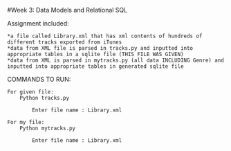 #Week 3: Data Models and Relational SQL

Assignment included:

	*a file called Library.xml that has xml contents of hundreds of different tracks exported from iTunes
	*data from XML file is parsed in tracks.py and inputted into appropriate tables in a sqlite file (THIS FILE WAS GIVEN)
	*data from XML is parsed in mytracks.py (all data INCLUDING Genre) and inputted into appropriate tables in generated sqlite file

COMMANDS TO RUN:

	For given file:
		Python tracks.py

			Enter file name : Library.xml

	For my file:
		Python mytracks.py
			
			Enter file name : Library.xml
